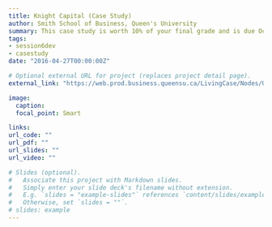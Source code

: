 ```yaml
---
title: Knight Capital (Case Study)
author: Smith School of Business, Queen's University 
summary: This case study is worth 10% of your final grade and is due Oct 23, 2020 at 11:59 PM. Students are expected to deliver a written case study report. This assignment is to be completed individually. The final report must be submitted on D2L.
tags:
- session6dev
- casestudy
date: "2016-04-27T00:00:00Z"

# Optional external URL for project (replaces project detail page).
external_link: "https://web.prod.business.queensu.ca/LivingCase/Nodes/Usage/430744/3ffd542c-0696-45ee-bcda-f7f0274f0948"

image:
  caption: 
  focal_point: Smart

links:
url_code: ""
url_pdf: ""
url_slides: ""
url_video: ""

# Slides (optional).
#   Associate this project with Markdown slides.
#   Simply enter your slide deck's filename without extension.
#   E.g. `slides = "example-slides"` references `content/slides/example-slides.md`.
#   Otherwise, set `slides = ""`.
# slides: example
---
```



